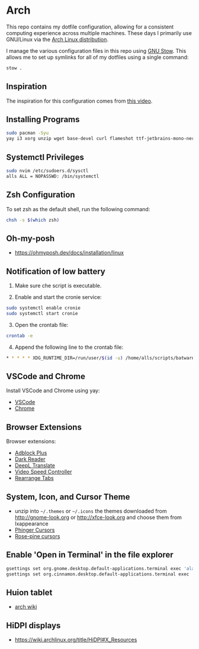 # Arch

This repo contains my dotfile configuration, allowing for a consistent computing experience across multiple machines.
These days I primarily use GNU/Linux via the [Arch Linux distribution](https://archlinux.org).

I manage the various configuration files in this repo using [GNU Stow](https://www.gnu.org/software/stow/).  This allows me to set up symlinks for all of my dotfiles using a single command:

```bash
stow .
```

## Inspiration

The inspiration for this configuration comes from [this video](https://www.youtube.com/watch?v=y6XCebnB9gs).

## Installing Programs

```bash
sudo pacman -Syu
yay i3 xorg unzip wget base-devel curl flameshot ttf-jetbrains-mono-nerd noto-fonts-emoji lxappearance zsh eog evince vlc bat xclip brightnessctl feh neovim cronie dunst eza man-db git fastfetch dmenu stow nemo nemo-fileroller blueman alacritty google-chrome visual-studio-code-bin
```

## Systemctl Privileges

```bash
sudo nvim /etc/sudoers.d/sysctl
alls ALL = NOPASSWD: /bin/systemctl
```

## Zsh Configuration
To set zsh as the default shell, run the following command:
```bash
chsh -s $(which zsh)
```

## Oh-my-posh
- https://ohmyposh.dev/docs/installation/linux

## Notification of low battery
1. Make sure che script is executable.

2. Enable and start the cronie service:
```bash
sudo systemctl enable cronie
sudo systemctl start cronie
```
3. Open the crontab file:
```bash
crontab -e
```
4. Append the following line to the crontab file:
```bash
* * * * * XDG_RUNTIME_DIR=/run/user/$(id -u) /home/alls/scripts/batwarn.sh
```

## VSCode and Chrome
Install VSCode and Chrome using yay:
- [VSCode](https://aur.archlinux.org/packages/visual-studio-code-bin)
- [Chrome](https://aur.archlinux.org/packages/google-chrome)

## Browser Extensions
Browser extensions:

- [Adblock Plus](https://chromewebstore.google.com/detail/adblock-plus-free-ad-bloc/cfhdojbkjhnklbpkdaibdccddilifddb)
- [Dark Reader](https://chromewebstore.google.com/detail/dark-reader/eimadpbcbfnmbkopoojfekhnkhdbieeh)
- [DeepL Translate](https://chromewebstore.google.com/detail/deepl-translate/cofdbpoegempjloogbagkncekinflcnj)
- [Video Speed Controller](https://chrome.google.com/webstore/detail/video-speed-controller/nffaoalbilbmmfgbnbgppjihopabppdk)
- [Rearrange Tabs](https://chrome.google.com/webstore/detail/rearrange-tabs/ccnnhhnmpoffieppjjkhdakcoejcpbga)

## System, Icon, and Cursor Theme
- unzip into `~/.themes` or `~/.icons` the themes downloaded from http://gnome-look.org or http://xfce-look.org and choose them from lxappearance
- [Phinger Cursors](https://github.com/phisch/phinger-cursors)
- [Rose-pine cursors](https://github.com/rose-pine/cursor)

## Enable 'Open in Terminal' in the file explorer
```bash
gsettings set org.gnome.desktop.default-applications.terminal exec 'alacritty'
gsettings set org.cinnamon.desktop.default-applications.terminal exec 'alacritty'
```

## Huion tablet
- [arch wiki](https://wiki.archlinux.org/title/Graphics_tablet#Installation)

## HiDPI displays
- https://wiki.archlinux.org/title/HiDPI#X_Resources

